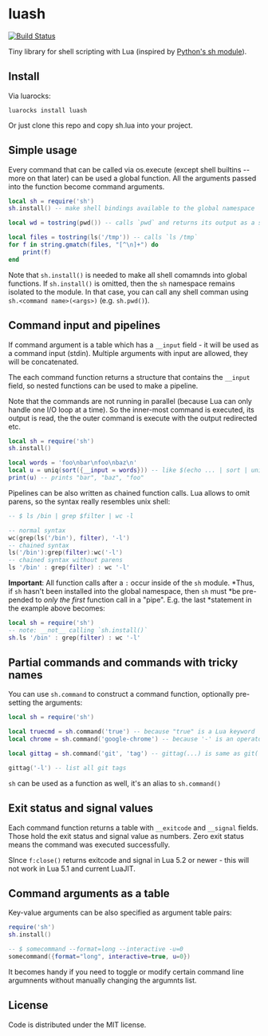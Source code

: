 # luash

[![Build Status](https://travis-ci.org/zserge/luash.svg)](https://travis-ci.org/zserge/luash)

Tiny library for shell scripting with Lua (inspired by
[Python's sh module](https://pypi.org/project/sh/)).

## Install

Via luarocks:

```
luarocks install luash 
```

Or just clone this repo and copy sh.lua into your project.

## Simple usage

Every command that can be called via os.execute (except shell builtins -- more
on that later) can be used a global function.  All the arguments passed into the
function become command arguments.

``` lua
local sh = require('sh')
sh.install() -- make shell bindings available to the global namespace

local wd = tostring(pwd()) -- calls `pwd` and returns its output as a string

local files = tostring(ls('/tmp')) -- calls `ls /tmp`
for f in string.gmatch(files, "[^\n]+") do
	print(f)
end
```

Note that `sh.install()` is needed to make all shell comamnds into global
functions. If `sh.install()` is omitted, then the `sh` namespace remains
isolated to the module. In that case, you can call any shell comman using
`sh.<command name>(<args>)` (e.g. `sh.pwd()`).

## Command input and pipelines

If command argument is a table which has a `__input` field - it will be used as
a command input (stdin). Multiple arguments with input are allowed, they will
be concatenated.

The each command function returns a structure that contains the `__input`
field, so nested functions can be used to make a pipeline.

Note that the commands are not running in parallel (because Lua can only handle
one I/O loop at a time). So the inner-most command is executed, its output is
read, the the outer command is execute with the output redirected etc.

``` lua
local sh = require('sh')
sh.install()

local words = 'foo\nbar\nfoo\nbaz\n'
local u = uniq(sort({__input = words})) -- like $(echo ... | sort | uniq)
print(u) -- prints "bar", "baz", "foo"
```

Pipelines can be also written as chained function calls. Lua allows to omit
parens, so the syntax really resembles unix shell:

``` lua
-- $ ls /bin | grep $filter | wc -l

-- normal syntax
wc(grep(ls('/bin'), filter), '-l')
-- chained syntax
ls('/bin'):grep(filter):wc('-l')
-- chained syntax without parens
ls '/bin' : grep(filter) : wc '-l'
```

**Important**: All function calls after a `:` occur inside of the `sh` module.
*Thus, if `sh` hasn't been installed into the global namespace, then `sh` must
*be pre-pended to _only the first_ function call in a "pipe". E.g. the last
*statement in the example above becomes:

```lua
local sh = require('sh')
-- note: __not__ calling `sh.install()`
sh.ls '/bin' : grep(filter) : wc '-l'
```

## Partial commands and commands with tricky names

You can use `sh.command` to construct a command function, optionally
pre-setting the arguments:

``` lua
local sh = require('sh')

local truecmd = sh.command('true') -- because "true" is a Lua keyword
local chrome = sh.command('google-chrome') -- because '-' is an operator

local gittag = sh.command('git', 'tag') -- gittag(...) is same as git('tag', ...)

gittag('-l') -- list all git tags
```

`sh` can be used as a function as well, it's an alias to `sh.command()`

## Exit status and signal values

Each command function returns a table with `__exitcode` and `__signal` fields.
Those hold the exit status and signal value as numbers. Zero exit status means
the command was executed successfully.

SInce `f:close()` returns exitcode and signal in Lua 5.2 or newer - this will
not work in Lua 5.1 and current LuaJIT.

## Command arguments as a table

Key-value arguments can be also specified as argument table pairs:

```lua
require('sh')
sh.install()

-- $ somecommand --format=long --interactive -u=0
somecommand({format="long", interactive=true, u=0})
```
It becomes handy if you need to toggle or modify certain command line argumnents
without manually changing the argumnts list.

## License

Code is distributed under the MIT license.
